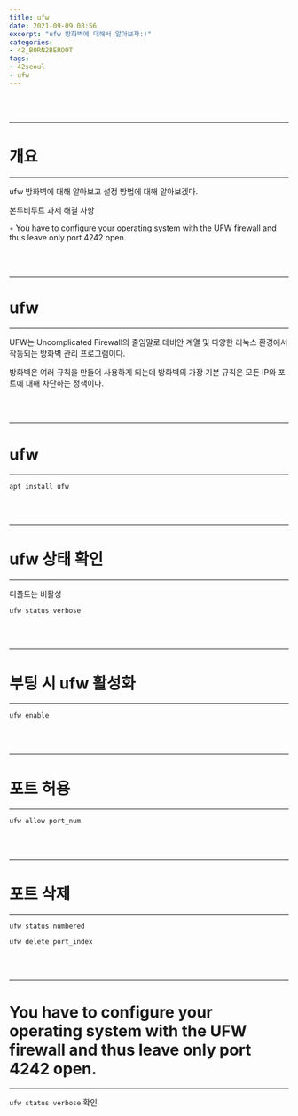 ```yaml
---
title: ufw
date: 2021-09-09 08:56
excerpt: "ufw 방화벽에 대해서 알아보자:)"
categories:
- 42_BORN2BEROOT
tags:
- 42seoul
- ufw
---
```



<br />
<br />

---

# 개요

---

ufw 방화벽에 대해 알아보고 설정 방법에 대해 알아보겠다.

본투비루트 과제 해결 사항

◦ You have to configure your operating system with the UFW firewall and thus leave only port 4242 open.



<br />
<br />

---

# ufw

---

UFW는 Uncomplicated Firewall의 줄임말로 데비안 계열 및 다양한 리눅스 환경에서 작동되는 방화벽 관리 프로그램이다.

방화벽은 여러 규칙을 만들어 사용하게 되는데 방화벽의 가장 기본 규칙은 모든 IP와 포트에 대해 차단하는 정책이다. 


<br />
<br />

---

# ufw

---

`apt install ufw`

<br />
<br />

---

# ufw 상태 확인

---

디폴트는 비활성

`ufw status verbose`

<br />
<br />

---

# 부팅 시 ufw 활성화

---

`ufw enable`

<br />
<br />

---

# 포트 허용

---

`ufw allow port_num`


<br />
<br />

---

# 포트 삭제

---
`ufw status numbered`


`ufw delete port_index`





<br />
<br />

---

# You have to configure your operating system with the UFW firewall and thus leave only port 4242 open.

---


`ufw status verbose` 확인
